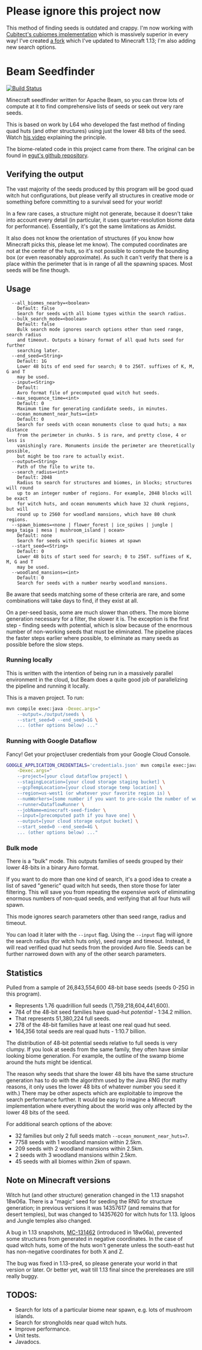 # Please ignore this project now

This method of finding seeds is outdated and crappy. I'm now working with
[Cubitect's cubiomes implementation](https://github.com/Cubitect/cubiomes) which
is massively superior in every way! I've created [a
fork](https://github.com/fwiffo/cubiomes) which I've updated to Minecraft 1.13;
I'm also adding new search options.

# Beam Seedfinder

[![Build Status](https://travis-ci.org/fwiffo/seedfinder-beam.svg?branch=master)](https://travis-ci.org/fwiffo/seedfinder-beam)

Minecraft seedfinder written for Apache Beam, so you can throw lots of compute
at it to find comprehensive lists of seeds or seek out very rare seeds.

This is based on work by L64 who developed the fast method of finding quad huts
(and other structures) using just the lower 48 bits of the seed. Watch [his
video](https://www.youtube.com/watch?v=97OdqeiUfHw) explaining the principle.

The biome-related code in this project came from there. The original can be
found in [egut's github repository](https://github.com/egut/SciCraftSeedFinder).

## Verifying the output

The vast majority of the seeds produced by this program will be good quad witch
hut configurations, but please verify all structures in creative mode or
something before committing to a survival seed for your world!

In a few rare cases, a structure might not generate, because it doesn't take
into account every detail (in particular, it uses quarter-resolution biome data
for performance). Essentially, it's got the same limitations as Amidst.

It also does not know the orientation of structures (if you know how Minecraft
picks this, please let me know). The computed coordinates are not at the center
of the huts, so it's not possible to compute the bounding box (or even
reasonably approximate). As such it can't verify that there is a place within
the perimeter that is in range of all the spawning spaces. Most seeds will be
fine though.

## Usage

```
  --all_biomes_nearby=<boolean>
    Default: false
    Search for seeds with all biome types within the search radius.
  --bulk_search_mode=<boolean>
    Default: false
    Bulk search mode ignores search options other than seed range, search radius
    and timeout. Outputs a binary format of all quad huts seed for further
    searching later.
  --end_seed=<String>
    Default: 1G
    Lower 48 bits of end seed for search; 0 to 256T. suffixes of K, M, G and T
    may be used.
  --input=<String>
    Default:
    Avro format file of precomputed quad witch hut seeds.
  --max_sequence_time=<int>
    Default: 0
    Maximum time for generating candidate seeds, in minutes.
  --ocean_monument_near_huts=<int>
    Default: 0
    Search for seeds with ocean monuments close to quad huts; a max distance
    from the perimeter in chunks. 5 is rare, and pretty close, 4 or less is
    vanishingly rare. Monuments inside the perimeter are theoretically possible,
    but might be too rare to actually exist.
  --output=<String>
    Path of the file to write to.
  --search_radius=<int>
    Default: 2048
    Radius to search for structures and biomes, in blocks; structures will round
    up to an integer number of regions. For example, 2048 blocks will be exact
    for witch huts, and ocean monuments which have 32 chunk regions, but will
    round up to 2560 for woodland mansions, which have 80 chunk regions.
  --spawn_biomes=<none | flower_forest | ice_spikes | jungle | mega_taiga | mesa | mushroom_island | ocean>
    Default: none
    Search for seeds with specific biomes at spawn
  --start_seed=<String>
    Default: 0
    Lower 48 bits of start seed for search; 0 to 256T. suffixes of K, M, G and T
    may be used.
  --woodland_mansions=<int>
    Default: 0
    Search for seeds with a number nearby woodland mansions.

```

Be aware that seeds matching some of these criteria are rare, and some
combinations will take days to find, if they exist at all.

On a per-seed basis, some are much slower than others. The more biome generation
necessary for a filter, the slower it is. The exception is the first step -
finding seeds with potential, which is slow because of the enormous number of
non-working seeds that must be eliminated. The pipeline places the faster steps
earlier where possible, to eliminate as many seeds as possible before the slow
steps.

### Running locally

This is written with the intention of being run in a massively parallel
environment in the cloud, but Beam does a quite good job of parallelizing
the pipeline and running it locally.

This is a maven project. To run:

```sh
mvn compile exec:java -Dexec.args="
    --output=./output/seeds \
    --start_seed=0 --end_seed=1G \
    ... (other options below) ..."
```

### Running with Google Dataflow

Fancy! Get your project/user credentials from your Google Cloud Console.

```sh
GOOGLE_APPLICATION_CREDENTIALS='credentials.json' mvn compile exec:java \
    -Dexec.args="
    --project=[your cloud dataflow project] \
    --stagingLocation=[your cloud storage staging bucket] \
    --gcpTempLocation=[your cloud storage temp location] \
    --region=us-west1 (or whatever your favorite region is) \
    --numWorkers=[some number if you want to pre-scale the number of workers] \
    --runner=DataflowRunner \
    --jobName=minecraft-seed-finder \
    --input=[precomputed path if you have one] \
    --output=[your cloud storage output bucket] \
    --start_seed=0 --end_seed=4G \
    ... (other options below) ..."
```

### Bulk mode

There is a "bulk" mode. This outputs families of seeds grouped by their lower
48-bits in a binary Avro format.

If you want to do more than one kind of search, it's a good idea to create a
list of saved "generic" quad witch hut seeds, then store those for later
filtering. This will save you from repeating the expensive work of eliminating
enormous numbers of non-quad seeds, and verifying that all four huts will spawn.

This mode ignores search parameters other than seed range, radius and timeout.

You can load it later with the `--input` flag. Using the `--input` flag will
ignore the search radius (for witch huts only), seed range and timeout. Instead,
it will read verified quad hut seeds from the provided Avro file. Seeds can be
further narrowed down with any of the other search parameters.

## Statistics

Pulled from a sample of 26,843,554,600 48-bit base seeds (seeds 0-25G in
this program).

 - Represents 1.76 quadrillion full seeds (1,759,218,604,441,600).
 - 784 of the 48-bit seed families have quad-hut _potential_ - 1:34.2 million.
 - That represents 51,380,224 full seeds.
 - 278 of the 48-bit families have at least one real quad hut seed.
 - 164,356 total seeds are real quad huts - 1:10.7 billion.

The distribution of 48-bit potential seeds relative to full seeds is very
clumpy. If you look at seeds from the same family, they often have similar
looking biome generation. For example, the outline of the swamp biome around the
huts might be identical.

The reason why seeds that share the lower 48 bits have the same structure
generation has to do with the algorithm used by the Java RNG (for mathy reasons,
it only uses the lower 48 bits of whatever number you seed it with.) There may
be other aspects which are exploitable to improve the search performance
further. It would be easy to imagine a Minecraft implementation where everything
about the world was only affected by the lower 48 bits of the seed.

For additional search options of the above:
 - 32 families but only 2 full seeds match `--ocean_monument_near_huts=7`.
 - 7758 seeds with 1 woodland mansion within 2.5km.
 - 209 seeds with 2 woodland mansions within 2.5km.
 - 2 seeds with 3 woodland mansions within 2.5km.
 - 45 seeds with all biomes within 2km of spawn.

## Note on Minecraft versions

Witch hut (and other structure) generation changed in the 1.13 snapshot 18w06a.
There is a "magic" seed for seeding the RNG for structure generation; in
previous versions it was 14357617 (and remains that for desert temples), but was
changed to 14357620 for witch huts for 1.13. Igloos and Jungle temples also
changed.

A bug in 1.13 snapshots, [MC-131462](https://bugs.mojang.com/browse/MC-131462)
(introduced in 18w06a), prevented some structures from generated in negative
coordinates. In the case of quad witch huts, some of the huts won't generate
unless the south-east hut has non-negative coordinates for both X and Z.

The bug was fixed in 1.13-pre4, so please generate your world in that version or
later. Or better yet, wait till 1.13 final since the prereleases are still
really buggy.

## TODOS:

 - Search for lots of a particular biome near spawn, e.g. lots of mushroom
   islands.
 - Search for strongholds near quad witch huts.
 - Improve performance.
 - Unit tests.
 - Javadocs.
